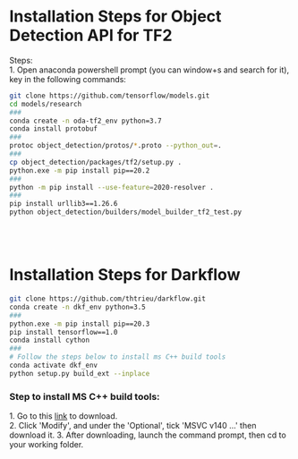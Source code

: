 <h1>Installation Steps for Object Detection API for TF2 </h1>
Steps: <br>
1. Open anaconda powershell prompt (you can window+s and search for it), key in the following commands: <br>

```bash
git clone https://github.com/tensorflow/models.git
cd models/research
###
conda create -n oda-tf2_env python=3.7
conda install protobuf
###
protoc object_detection/protos/*.proto --python_out=.
###
cp object_detection/packages/tf2/setup.py .
python.exe -m pip install pip==20.2
###
python -m pip install --use-feature=2020-resolver .
###
pip install urllib3==1.26.6
python object_detection/builders/model_builder_tf2_test.py
```

<br><br>
<h1>Installation Steps for Darkflow </h1>

```bash
git clone https://github.com/thtrieu/darkflow.git
conda create -n dkf_env python=3.5
###
python.exe -m pip install pip==20.3
pip install tensorflow==1.0
conda install cython
###
# Follow the steps below to install ms C++ build tools
conda activate dkf_env
python setup.py build_ext --inplace
```

<h3>Step to install MS C++ build tools: </h3>
1. Go to this <a href="https://visualstudio.microsoft.com/visual-cpp-build-tools/"> link</a> to download. <br>
2. Click 'Modify', and under the 'Optional', tick 'MSVC v140 ...' then download it.
3. After downloading, launch the command prompt, then cd to your working folder.

